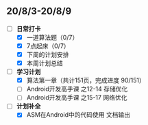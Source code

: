 ## 20/8/3-20/8/9
- [ ] **日常打卡**
  - [x] 一道算法题（0/7）
  - [x] 7点起床（0/7）
  - [x] 下周的计划安排
  - [x] 本周计划总结
- [ ] **学习计划**
  - [x] 算法第一章（共计151页，完成进度 90/151）
  - [ ] Android开发高手课 之12-14 存储优化
  - [ ] Android开发高手课 之15-17 网络优化
- [ ] **计划补全**
   - [x] ASM在Android中的代码使用 文档输出